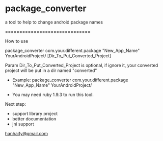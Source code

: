 package_converter
==============================

a tool to help to change android package names

==============================

How to use

package_converter com.your.different.package "New_App_Name" YourAndroidProject/ [Dir_To_Put_Converted_Project]

Param Dir_To_Put_Converted_Project is optional, if ignore it, your converted project will be put in a dir named "converted" 


* Example: package_converter com.your.different.package "New_App_Name" YourAndroidProject/

* You may need ruby 1.9.3 to run this tool.


Next step: 

* support library project
* better documentation
* jni support

hanhaify@gmail.com
